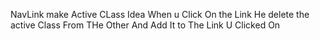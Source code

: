 NavLink make Active CLass Idea When u Click On the Link He delete the active Class From THe Other And Add It to The Link U Clicked On